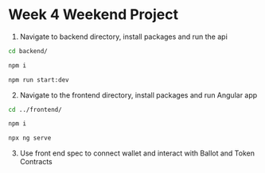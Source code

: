 # Week 4 Weekend Project

1. Navigate to backend directory, install packages and run the api

```bash
cd backend/

npm i

npm run start:dev
```

2. Navigate to the frontend directory, install packages and run Angular app

```bash
cd ../frontend/

npm i

npx ng serve
```

3. Use front end spec to connect wallet and interact with Ballot and Token Contracts
